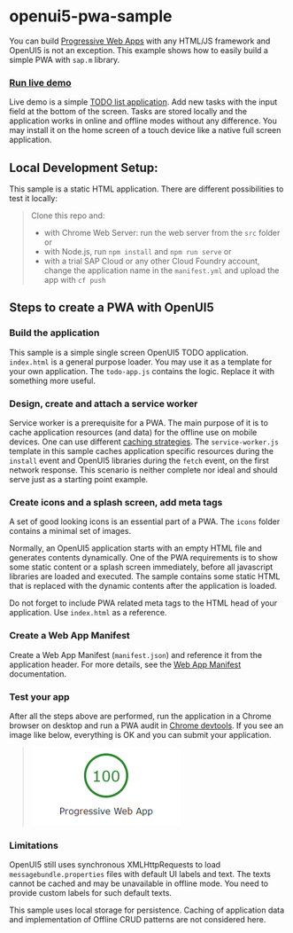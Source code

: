 # openui5-pwa-sample

You can build [Progressive Web Apps](https://developers.google.com/web/progressive-web-apps/) with any HTML/JS framework and OpenUI5 is not an exception. This example shows how to easily build a simple PWA with ```sap.m``` library. 

### [Run live demo](https://rawgit.com/SAP/openui5-pwa-sample/master/src/index.html)
Live demo is a simple [TODO list application](https://rawgit.com/SAP/openui5-pwa-sample/master/src/index.html). Add new tasks with the input field at the bottom of the screen. Tasks are stored locally and the application works in online and offline modes without any difference. You may install it on the home screen of a touch device like a native full screen application.

## Local Development Setup:
This sample is a static HTML application.  There are different possibilities to test it locally:

> Clone this repo and:
> * with Chrome Web Server: run the web server from the ```src``` folder or
> * with Node.js, run ```npm install``` and ```npm run serve``` or
> * with a trial SAP Cloud or any other Cloud Foundry account, change the application name in the ```manifest.yml``` and upload the app with ```cf push```

## Steps to create a PWA with OpenUI5

### Build the application
This sample is a simple single screen OpenUI5 TODO application. ```index.html``` is a general purpose loader. You may use it as a template for your own application. The ```todo-app.js``` contains the logic. Replace it with something more useful.

### Design, create and attach a service worker
Service worker is a prerequisite for a PWA. The main purpose of it is to cache application resources (and data) for the offline use on mobile devices.  One can use different [caching strategies](https://jakearchibald.com/2014/offline-cookbook/). The ```service-worker.js``` template in this sample caches application specific resources during the ```install``` event and OpenUI5 libraries during the ```fetch``` event, on the first network response. This scenario is neither complete nor ideal and should serve just as a starting point example.

### Create icons and a splash screen, add meta tags
A set of good looking icons is an essential part of a PWA.  The ```icons``` folder contains a minimal set of images.

Normally, an OpenUI5 application starts with an empty HTML file and generates contents dynamically. One of the PWA requirements is to show some static content or a splash screen immediately, before all javascript libraries are loaded and executed. The sample contains some static HTML that is replaced with the dynamic contents after the application is loaded.

Do not forget to include PWA related meta tags to the HTML head of your application. Use ```index.html``` as a reference. 

### Create a Web App Manifest
Create a Web App Manifest (```manifest.json```) and reference it from the application header. For more details, see the [Web App Manifest](https://developer.mozilla.org/en-US/docs/Web/Manifest) documentation.

### Test your app
After all the steps above are performed, run the application in a Chrome browser on desktop and run a PWA audit in [Chrome devtools](https://developers.google.com/web/tools/chrome-devtools/progressive-web-apps). If you see an image like below, everything is OK and you can submit your application.

> ![100% Progressive Web App](/images/100PWA.png)

### Limitations
OpenUI5 still uses synchronous XMLHttpRequests to load ```messagebundle.properties``` files with default UI labels and text. The texts cannot be cached and may be unavailable in offline mode. You need to provide custom labels for such default texts.

This sample uses local storage for persistence. Caching of application data and implementation of Offline CRUD patterns are not considered here.

